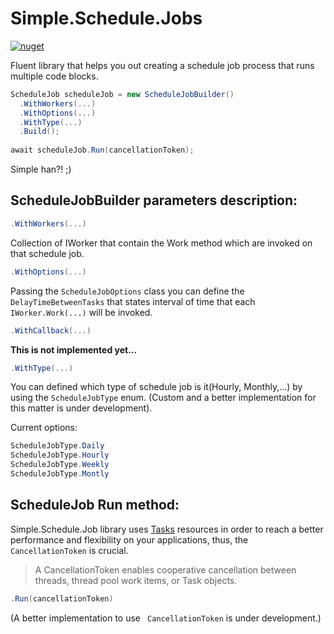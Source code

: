# Simple.Schedule.Jobs 

[![nuget](https://img.shields.io/nuget/v/Simple.Schedule.Job.svg)](https://www.nuget.org/packages/Simple.Schedule.Job/)

Fluent library that helps you out creating a schedule job process that runs multiple code blocks.

```c#
ScheduleJob scheduleJob = new ScheduleJobBuilder()
  .WithWorkers(...)
  .WithOptions(...)
  .WithType(...)
  .Build();
  
await scheduleJob.Run(cancellationToken);
```

Simple han?! ;)

## ScheduleJobBuilder parameters description:
```c#
.WithWorkers(...)
```
Collection of IWorker that contain the Work method which are invoked on that schedule job. 

```c#
.WithOptions(...)
```
 Passing the ``` ScheduleJobOptions ``` class you can define the ``` DelayTimeBetweenTasks ``` that states interval of time that each ``` IWorker.Work(...) ``` will be invoked.

```c#
.WithCallback(...)
```
**This is not implemented yet...**

```c#
.WithType(...)
```
You can defined which type of schedule job is it(Hourly, Monthly,...) by using the ``` ScheduleJobType ``` enum.
(Custom and a better implementation for this matter is under development).

Current options:
```c#
ScheduleJobType.Daily
ScheduleJobType.Hourly
ScheduleJobType.Weekly
ScheduleJobType.Montly
```

## ScheduleJob Run method:

Simple.Schedule.Job library uses [Tasks](https://docs.microsoft.com/en-us/dotnet/api/system.threading.tasks.task?view=netcore-3.1) resources in order to reach a better performance and flexibility on your applications, thus, the ```CancellationToken``` is crucial.

> A CancellationToken enables cooperative cancellation between threads, thread pool work items, or Task objects.

```c#
.Run(cancellationToken)
```
(A better implementation to use ``` CancellationToken``` is under development.)
